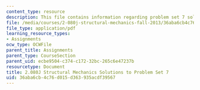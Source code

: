 ```yaml
---
content_type: resource
description: This file contains information regarding problem set 7 solution.
file: /media/courses/2-080j-structural-mechanics-fall-2013/36aba6cb4c76d015d363935acdf39567_MIT2_080JF13_ProbSet_7_Sol.pdf
file_type: application/pdf
learning_resource_types:
- Assignments
ocw_type: OCWFile
parent_title: Assignments
parent_type: CourseSection
parent_uid: ecbe9504-c374-c172-32bc-265c6e47237b
resourcetype: Document
title: 2.080J Structural Mechanics Solutions to Problem Set 7
uid: 36aba6cb-4c76-d015-d363-935acdf39567
---
```


